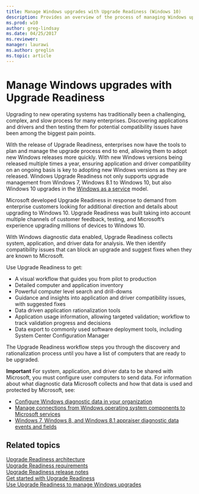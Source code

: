 ```yaml
---
title: Manage Windows upgrades with Upgrade Readiness (Windows 10)
description: Provides an overview of the process of managing Windows upgrades with Upgrade Readiness.
ms.prod: w10
author: greg-lindsay
ms.date: 04/25/2017
ms.reviewer: 
manager: laurawi
ms.author: greglin
ms.topic: article
---
```


# Manage Windows upgrades with Upgrade Readiness

Upgrading to new operating systems has traditionally been a challenging, complex, and slow process for many enterprises. Discovering applications and drivers and then testing them for potential compatibility issues have been among the biggest pain points.

With the release of Upgrade Readiness, enterprises now have the tools to plan and manage the upgrade process end to end, allowing them to adopt new Windows releases more quickly. With new Windows versions being released multiple times a year, ensuring application and driver compatibility on an ongoing basis is key to adopting new Windows versions as they are released. Windows Upgrade Readiness not only supports upgrade management from Windows 7, Windows 8.1 to Windows 10, but also Windows 10 upgrades in the [Windows as a service](https://technet.microsoft.com/itpro/windows/manage/waas-overview) model.  

Microsoft developed Upgrade Readiness in response to demand from enterprise customers looking for additional direction and details about upgrading to Windows 10. Upgrade Readiness was built taking into account multiple channels of customer feedback, testing, and Microsoft’s experience upgrading millions of devices to Windows 10. 

With Windows diagnostic data enabled, Upgrade Readiness collects system, application, and driver data for analysis. We then identify compatibility issues that can block an upgrade and suggest fixes when they are known to Microsoft.

Use Upgrade Readiness to get:

-   A visual workflow that guides you from pilot to production
-   Detailed computer and application inventory
-   Powerful computer level search and drill-downs
-   Guidance and insights into application and driver compatibility issues, with suggested fixes
-   Data driven application rationalization tools
-   Application usage information, allowing targeted validation; workflow to track validation progress and decisions
-   Data export to commonly used software deployment tools, including System Center Configuration Manager

The Upgrade Readiness workflow steps you through the discovery and rationalization process until you have a list of computers that are ready to be upgraded.

**Important**  For system, application, and driver data to be shared with Microsoft, you must configure user computers to send data. For information about what diagnostic data Microsoft collects and how that data is used and protected by Microsoft, see:

- [Configure Windows diagnostic data in your organization](/windows/configuration/configure-windows-diagnostic-data-in-your-organization)
- [Manage connections from Windows operating system components to Microsoft services](/windows/configuration/manage-connections-from-windows-operating-system-components-to-microsoft-services)
- [Windows 7, Windows 8, and Windows 8.1 appraiser diagnostic data events and fields](https://go.microsoft.com/fwlink/?LinkID=822965)

## **Related topics**

[Upgrade Readiness architecture](upgrade-readiness-architecture.md)<br>
[Upgrade Readiness requirements](upgrade-readiness-requirements.md)<br>
[Upgrade Readiness release notes](upgrade-readiness-requirements.md#important-information-about-this-release)<br>
[Get started with Upgrade Readiness](upgrade-readiness-get-started.md)<br>
[Use Upgrade Readiness to manage Windows upgrades](use-upgrade-readiness-to-manage-windows-upgrades.md)